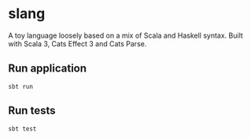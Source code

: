 # slang

A toy language loosely based on a mix of Scala and Haskell syntax. Built with Scala 3, Cats Effect 3 and Cats Parse.

## Run application

```shell
sbt run
```

## Run tests

```shell
sbt test
```
